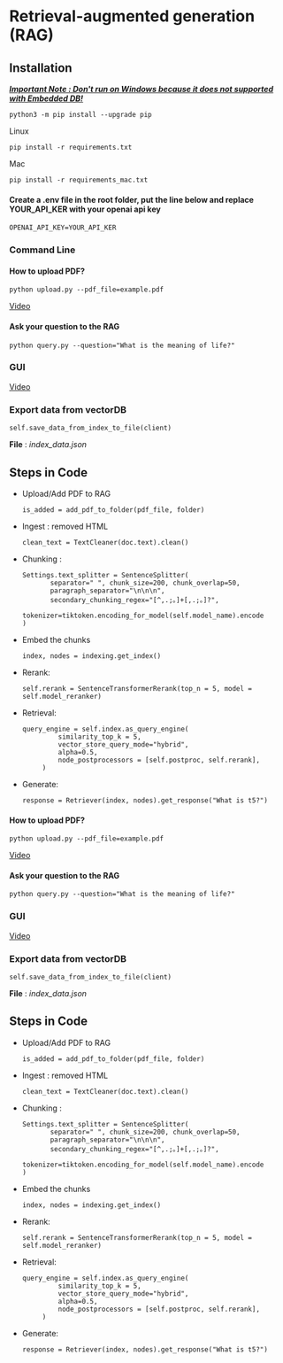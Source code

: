 # Retrieval-augmented generation (RAG)
## Installation
[_**Important Note : Don't run on Windows because it does not supported with Embedded DB!**_
](https://github.com/weaviate/weaviate/issues/3315)

```python3 -m pip install --upgrade pip```

Linux

```pip install -r requirements.txt```

Mac

```pip install -r requirements_mac.txt```

#### Create a .env file in the root folder, put the line below and replace YOUR_API_KER with your openai api key
```OPENAI_API_KEY=YOUR_API_KER```

### Command Line

#### How to upload PDF?

```python upload.py --pdf_file=example.pdf```

 [Video](https://youtu.be/z_Xjxqk8E4g)

#### Ask your question to the RAG

```python query.py --question="What is the meaning of life?"```

### GUI

[Video](www.google.com)


### Export data from vectorDB
```self.save_data_from_index_to_file(client)```  

**File** : *index_data.json*

## Steps in Code
- Upload/Add PDF to RAG

    ```is_added = add_pdf_to_folder(pdf_file, folder)```    

- Ingest : removed HTML

    ```clean_text = TextCleaner(doc.text).clean()```
- Chunking :
    ```
  Settings.text_splitter = SentenceSplitter(
           separator=" ", chunk_size=200, chunk_overlap=50,
           paragraph_separator="\n\n\n",
           secondary_chunking_regex="[^,.;。]+[,.;。]?",
           tokenizer=tiktoken.encoding_for_model(self.model_name).encode
  )
  ```
- Embed the chunks
  
  ```index, nodes = indexing.get_index()```

- Rerank:

    ```self.rerank = SentenceTransformerRerank(top_n = 5, model = self.model_reranker)```
 
- Retrieval:
   ```
  query_engine = self.index.as_query_engine(
            similarity_top_k = 5,
            vector_store_query_mode="hybrid",
            alpha=0.5,
            node_postprocessors = [self.postproc, self.rerank],
        )
  ```
- Generate:

    ```response = Retriever(index, nodes).get_response("What is t5?")```



  
  
#### How to upload PDF?

```python upload.py --pdf_file=example.pdf```

 [Video](https://youtu.be/z_Xjxqk8E4g)

#### Ask your question to the RAG

```python query.py --question="What is the meaning of life?"```

### GUI

[Video](www.google.com)


### Export data from vectorDB
```self.save_data_from_index_to_file(client)```  

**File** : *index_data.json*

## Steps in Code
- Upload/Add PDF to RAG

    ```is_added = add_pdf_to_folder(pdf_file, folder)```    

- Ingest : removed HTML

    ```clean_text = TextCleaner(doc.text).clean()```
- Chunking :
    ```
  Settings.text_splitter = SentenceSplitter(
           separator=" ", chunk_size=200, chunk_overlap=50,
           paragraph_separator="\n\n\n",
           secondary_chunking_regex="[^,.;。]+[,.;。]?",
           tokenizer=tiktoken.encoding_for_model(self.model_name).encode
  )
  ```
- Embed the chunks
  
  ```index, nodes = indexing.get_index()```

- Rerank:

    ```self.rerank = SentenceTransformerRerank(top_n = 5, model = self.model_reranker)```
 
- Retrieval:
   ```
  query_engine = self.index.as_query_engine(
            similarity_top_k = 5,
            vector_store_query_mode="hybrid",
            alpha=0.5,
            node_postprocessors = [self.postproc, self.rerank],
        )
  ```
- Generate:

    ```response = Retriever(index, nodes).get_response("What is t5?")```



  
  